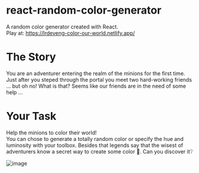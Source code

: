 # react-random-color-generator

A random color generator created with React. <br>
Play at: https://lrdeveng-color-our-world.netlify.app/

# The Story
You are an adventurer entering the realm of the minions for the first time. Just after you steped through the portal you meet two hard-working friends ... but oh no! What is that? Seems like our friends are in the need of some help ...

# Your Task
Help the minions to color their world!<br>
You can chose to generate a totally random color or specify the hue and luminosity with your toolbox. Besides that legends say that the wisest of adventurers know a secret way to create some color 🌈. Can you discover it❔

![image](https://github.com/user-attachments/assets/60cf8b14-1ca0-412a-9c8e-b190a38022e6)
